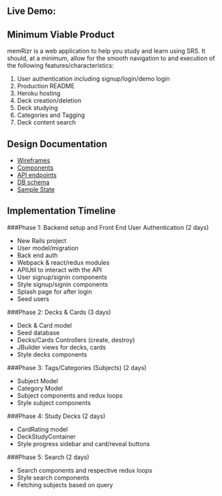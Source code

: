 ## Live Demo:

## Minimum Viable Product
memRizr is a web application to help you study and learn using SRS. It should, at a minimum, allow for the smooth navigation to and execution of the following features/characteristics:
1) User authentication including signup/login/demo login
2) Production README
3) Heroku hosting
4) Deck creation/deletion
5) Deck studying
6) Categories and Tagging
7) Deck content search

## Design Documentation
* [Wireframes](wireframes)
* [Components](component-hierarchy.md)
* [API endpoints](api-endpoints.md)
* [DB schema](schema.md)
* [Sample State](sample-state.md)


## Implementation Timeline
###Phase 1: Backend setup and Front End User Authentication (2 days)

* New Rails project
* User model/migration
* Back end auth
* Webpack & react/redux modules
* APIUtil to interact with the API
* User signup/signin components
* Style signup/signin components
* Splash page for after login
* Seed users

###Phase 2: Decks & Cards (3 days)
* Deck & Card model
* Seed database
* Decks/Cards Controllers (create, destroy)
* JBuilder views for decks, cards
* Style decks components

###Phase 3: Tags/Categories (Subjects) (2 days)
* Subject Model
* Category Model
* Subject components and redux loops
* Style subject components

###Phase 4: Study Decks (2 days)
* CardRating model
* DeckStudyContainer
* Style progress sidebar and card/reveal buttons

###Phase 5: Search (2 days)
* Search components and respective redux loops
* Style search components
* Fetching subjects based on query

